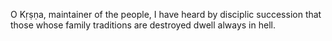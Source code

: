 O Kṛṣṇa, maintainer of the people, I have heard by disciplic succession that those whose family traditions are destroyed dwell always in hell.
